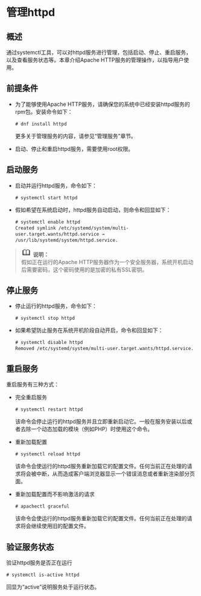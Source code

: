 # 管理httpd<a name="ZH-CN_TOPIC_0184749980"></a>

## 概述<a name="section3107702212"></a>

通过systemctl工具，可以对httpd服务进行管理，包括启动、停止、重启服务，以及查看服务状态等。本章介绍Apache HTTP服务的管理操作，以指导用户使用。

## 前提条件<a name="section131515451836"></a>

-   为了能够使用Apache HTTP服务，请确保您的系统中已经安装httpd服务的rpm包。安装命令如下：

    ```
    # dnf install httpd
    ```

    更多关于管理服务的内容，请参见“管理服务”章节。

-   启动、停止和重启httpd服务，需要使用root权限。

## 启动服务<a name="section11706181733216"></a>

-   启动并运行httpd服务，命令如下：

    ```
    # systemctl start httpd
    ```


-   假如希望在系统启动时，httpd服务自动启动，则命令和回显如下：

    ```
    # systemctl enable httpd
    Created symlink /etc/systemd/system/multi-user.target.wants/httpd.service → /usr/lib/systemd/system/httpd.service.
    ```


>![](public_sys-resources/icon-note.gif) **说明：**   
>假如正在运行的Apache HTTP服务器作为一个安全服务器，系统开机启动后需要密码，这个密码使用的是加密的私有SSL密钥。  

## 停止服务<a name="section7891712153914"></a>

-   停止运行的httpd服务，命令如下：

    ```
    # systemctl stop httpd
    ```

-   如果希望防止服务在系统开机阶段自动开启，命令和回显如下：

    ```
    # systemctl disable httpd
    Removed /etc/systemd/system/multi-user.target.wants/httpd.service.
    ```


## 重启服务<a name="section8969014114210"></a>

重启服务有三种方式：

-   完全重启服务

    ```
    # systemctl restart httpd
    ```

    该命令会停止运行的httpd服务并且立即重新启动它。一般在服务安装以后或者去除一个动态加载的模块（例如PHP）时使用这个命令。

-   重新加载配置

    ```
    # systemctl reload httpd
    ```

    该命令会使运行的httpd服务重新加载它的配置文件。任何当前正在处理的请求将会被中断，从而造成客户端浏览器显示一个错误消息或者重新渲染部分页面。

-   重新加载配置而不影响激活的请求

    ```
    # apachectl graceful
    ```

    该命令会使运行的httpd服务重新加载它的配置文件。任何当前正在处理的请求将会继续使用旧的配置文件。


## 验证服务状态<a name="section149961826829"></a>

验证httpd服务是否正在运行

```
# systemctl is-active httpd
```

回显为“active”说明服务处于运行状态。

